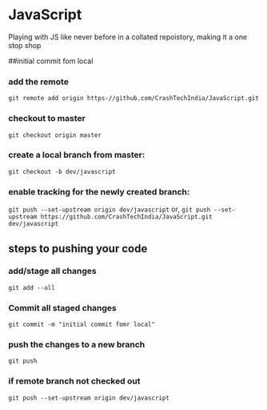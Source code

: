 # JavaScript
Playing with JS like never before in a collated repoistory, making it a one stop shop

##initial commit fom local


### add the remote
`git remote add origin https-//github.com/CrashTechIndia/JavaScript.git`

### checkout to master
`git checkout origin master`

### create a local branch from master:
`git checkout -b dev/javascript`

### enable tracking for the newly created branch: 
`git push --set-upstream origin dev/javascript`
or,
`git push --set-upstream https://github.com/CrashTechIndia/JavaScript.git dev/javascript`


## steps to pushing your code

### add/stage all changes
`git add --all`

### Commit all staged changes
`git commit -m "initial commit fomr local"`

### push the changes to a new branch
`git push`

### if remote branch not checked out 
`git push --set-upstream origin dev/javascript`


